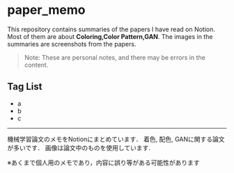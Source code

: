 # paper_memo

This repository contains summaries of the papers I have read on Notion.
Most of them are about **Coloring,Color Pattern,GAN**.
The images in the summaries are screenshots from the papers.

> Note: These are personal notes, and there may be errors in the content.

## Tag List
- a
- b
- c

---

機械学習論文のメモをNotionにまとめています．
着色, 配色, GANに関する論文が多いです．
画像は論文中のものを使用しています.

※あくまで個人用のメモであり，内容に誤り等がある可能性があります
